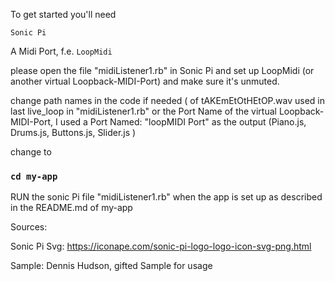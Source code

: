 To get started you'll need

`Sonic Pi` 

A Midi Port, f.e.
`LoopMidi` 


please open the file "midiListener1.rb" in Sonic Pi and
set up LoopMidi (or another virtual Loopback-MIDI-Port) and make sure it's unmuted. 

change path names in the code if needed ( of tAKEmEtOtHEtOP.wav used in last live_loop in "midiListener1.rb" or the Port Name of the virtual Loopback-MIDI-Port, I used a Port Named: "loopMIDI Port" as the output (Piano.js, Drums.js, Buttons.js, Slider.js )

change to 
### `cd my-app`


RUN the sonic Pi file "midiListener1.rb" when the app is set up as described in the README.md of my-app 




Sources:

Sonic Pi Svg: https://iconape.com/sonic-pi-logo-logo-icon-svg-png.html

Sample: Dennis Hudson, gifted Sample for usage 